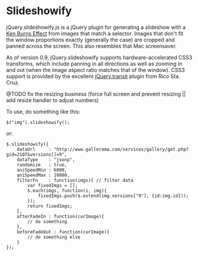 # Slideshowify 

jQuery.slideshowify.js is a jQuery plugin for generating a slideshow with a [Ken Burns Effect](http://en.wikipedia.org/wiki/Ken_Burns_effect) from 
images that match a selector.  Images that don't fit the window proportions exactly (generally the case) are cropped and panned across the screen. 
This also resembles that Mac screensaver.

As of version 0.9, jQuery.slideshowify supports hardware-accelerated CSS3 transforms, which include panning in all directions as well as zooming 
in and out (when the image aspect ratio matches that of the window). CSS3 support is provided by the excellent [jQuery.transit](http://ricostacruz.com/jquery.transit/) 
plugin from Rico Sta. Cruz.


@TODO fix the resizing business (force full screen and prevent resizing || add resize handler to adjust numbers)

To use, do something like this:

	$("img").slideshowify();

or:
	
	$.slideshowify({
		dataUrl     : "http://www.gallerama.com/services/gallery/get.php?gid=2107&versions[]=9",
		dataType    : "jsonp",
		randomize   : true,
		aniSpeedMin : 6000,
		aniSpeedMax : 10000,
		filterFn    : function(imgs){ // filter data
			var fixedImgs = [];
			$.each(imgs, function(i, img){
				fixedImgs.push($.extend(img.versions["9"], {id:img.id}));
			});
			return fixedImgs;
		},
		afterFadeIn : function(curImage){
			// do something
		},
		beforeFadeOut : function(curImage){
			// do something else
		}
	});
